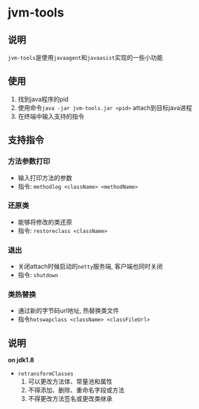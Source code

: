 # jvm-tools

## 说明

`jvm-tools`是使用`javaagent`和`javaasist`实现的一些小功能

## 使用

1. 找到java程序的pid
2. 使用命令`java -jar jvm-tools.jar <pid>` attach到目标java进程
3. 在终端中输入支持的指令

## 支持指令

### 方法参数打印

* 输入打印方法的参数
* 指令: `methodlog <className> <methodName>`

### 还原类

* 能够将修改的类还原
* 指令: `restoreclass <className>`

### 退出

* 关闭attach时候启动的`netty`服务端, 客户端也同时关闭
* 指令: `shutdown`

### 类热替换

* 通过新的字节码url地址, 热替换类文件
* 指令`hotswapclass <className> <classFileUrl>`

## 说明

**on jdk1.8**

* `retransformClasses`
    1. 可以更改方法体、常量池和属性
    2. 不得添加、删除、重命名字段或方法
    3. 不得更改方法签名或更改类继承
